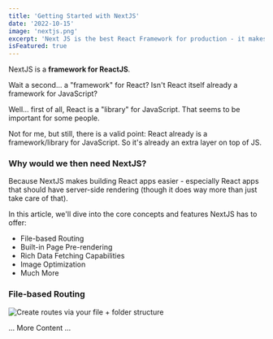 ```yaml
---
title: 'Getting Started with NextJS'
date: '2022-10-15'
image: 'nextjs.png'
excerpt: 'Next JS is the best React Framework for production - it makes building fullstack React apps and sites a breeze and ships with built-in SSR.'
isFeatured: true
---
```


NextJS is a **framework for ReactJS**.

Wait a second... a "framework" for React? Isn't React itself already a framework for JavaScript?

Well... first of all, React is a "library" for JavaScript. That seems to be important for some people.

Not for me, but still, there is a valid point: React already is a framework/library for JavaScript. So it's already an extra layer on top of JS.

### Why would we then need NextJS?

Because NextJS makes building React apps easier - especially React apps that should have server-side rendering (though it does way more than just take care of that).

In this article, we'll dive into the core concepts and features NextJS has to offer:

- File-based Routing
- Built-in Page Pre-rendering
- Rich Data Fetching Capabilities
- Image Optimization
- Much More

### File-based Routing

![Create routes via your file + folder structure](nextjs-file-based-routing.png)

... More Content ...
